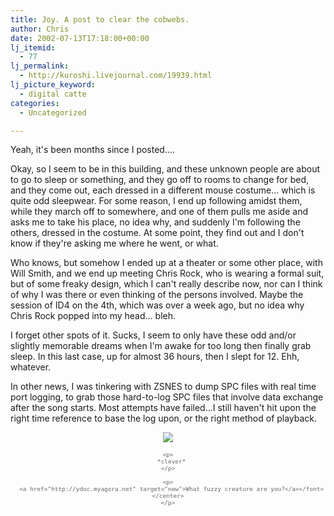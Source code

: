 ```yaml
---
title: Joy. A post to clear the cobwebs.
author: Chris
date: 2002-07-13T17:18:00+00:00
lj_itemid:
  - 77
lj_permalink:
  - http://kuroshi.livejournal.com/19939.html
lj_picture_keyword:
  - digital catte
categories:
  - Uncategorized

---
```

Yeah, it's been months since I posted&#8230;.

Okay, so I seem to be in this building, and these unknown people are about to go to sleep or something, and they go off to rooms to change for bed, and they come out, each dressed in a different mouse costume&#8230; which is quite odd sleepwear. For some reason, I end up following amidst them, while they march off to somewhere, and one of them pulls me aside and asks me to take his place, no idea why, and suddenly I'm following the others, dressed in the costume. At some point, they find out and I don't know if they're asking me where he went, or what.

Who knows, but somehow I ended up at a theater or some other place, with Will Smith, and we end up meeting Chris Rock, who is wearing a formal suit, but of some freaky design, which I can't really describe now, nor can I think of why I was there or even thinking of the persons involved. Maybe the session of ID4 on the 4th, which was over a week ago, but no idea why Chris Rock popped into my head&#8230; bleh.

I forget other spots of it. Sucks, I seem to only have these odd and/or slightly memorable dreams when I'm awake for too long then finally grab sleep. In this last case, up for almost 36 hours, then I slept for 12. Ehh, whatever.

In other news, I was tinkering with ZSNES to dump SPC files with real time port logging, to grab those hard-to-log SPC files that involve data exchange after the song starts. Most attempts have failed&#8230;I still haven't hit upon the right time reference to base the log upon, or the right method of playback.

<center>
  </p> 
  
  <p>
    <font color="666666" face="verdana" size="0"><a href="http://ydoc.myagora.net" target="new"><img border="0" src="https://i1.wp.com/other.ydoc.myagora.net/quizes/Animal/fox.jpg?w=840" data-recalc-dims="1" /></a></p> 
    
    <p>
      *clever*
    </p>
    
    <p>
      <a href="http://ydoc.myagora.net" target="new">What fuzzy creature are you?</a></font></center>
    </p>
